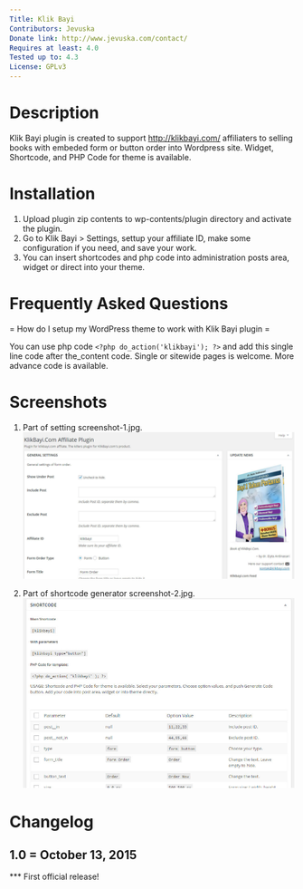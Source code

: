 ```yaml
---
Title: Klik Bayi
Contributors: Jevuska
Donate link: http://www.jevuska.com/contact/
Requires at least: 4.0
Tested up to: 4.3
License: GPLv3
---
```


Description
===========
Klik Bayi plugin is created to support http://klikbayi.com/ affiliaters to selling books with embeded form or button order into Wordpress site. Widget, Shortcode, and PHP Code for theme is available.

Installation
============
1. Upload plugin zip contents to wp-contents/plugin directory and activate the plugin.
2. Go to Klik Bayi > Settings, settup your affiliate ID, make some configuration if you need, and save your work.
3. You can insert shortcodes and php code into administration posts area, widget or direct into your theme.

Frequently Asked Questions
==========================
= How do I setup my WordPress theme to work with Klik Bayi plugin =

You can use php code `<?php do_action('klikbayi'); ?>` and add this single line code after the_content code. Single or sitewide pages is welcome. More advance code is available.

Screenshots
===========
1. Part of setting screenshot-1.jpg.
![screenshot 1](lib/assets/img/screenshot-1.jpg)

2. Part of shortcode generator screenshot-2.jpg.
![screenshot 2](lib/assets/img/screenshot-2.jpg)

Changelog
=========
## 1.0 = October 13, 2015
*** First official release!
